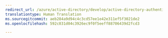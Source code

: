 ```yaml
---
redirect_url: /azure/active-directory/develop/active-directory-authentication-libraries
translationtype: Human Translation
ms.sourcegitcommit: aeb284a9d94c4c3cd57ee1e42e311ef5f3021de2
ms.openlocfilehash: 592c031d04c3926ec9f0f5eeff88706439d2fcd3

---
```




<!--HONumber=Feb17_HO3-->


